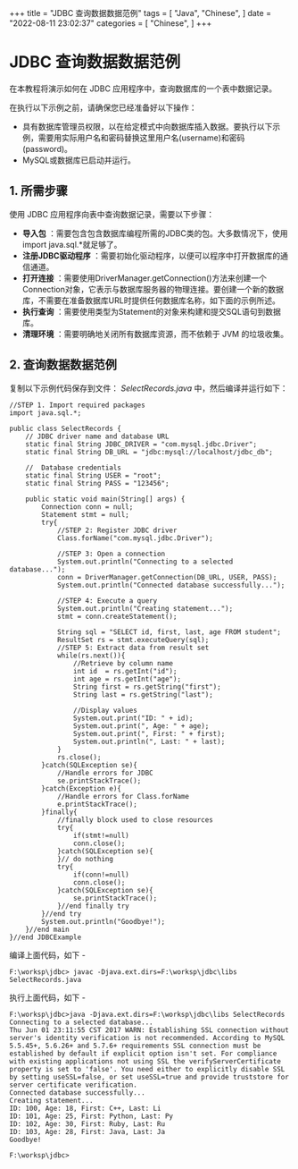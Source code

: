 +++
title = "JDBC 查询数据数据范例"
tags = [
"Java",
"Chinese",
]
date = "2022-08-11 23:02:37"
categories = [
"Chinese",
]
+++
# JDBC 查询数据数据范例

在本教程将演示如何在 JDBC 应用程序中，查询数据库的一个表中数据记录。

在执行以下示例之前，请确保您已经准备好以下操作：

  * 具有数据库管理员权限，以在给定模式中向数据库插入数据。要执行以下示例，需要用实际用户名和密码替换这里用户名(username)和密码(password)。
  * MySQL或数据库已启动并运行。



## 1\. 所需步骤

使用 JDBC 应用程序向表中查询数据记录，需要以下步骤：

  * **导入包** ：需要包含包含数据库编程所需的JDBC类的包。大多数情况下，使用import java.sql.*就足够了。
  * **注册JDBC驱动程序** ：需要初始化驱动程序，以便可以程序中打开数据库的通信通道。
  * **打开连接** ：需要使用DriverManager.getConnection()方法来创建一个Connection对象，它表示与数据库服务器的物理连接。要创建一个新的数据库，不需要在准备数据库URL时提供任何数据库名称，如下面的示例所述。
  * **执行查询** ：需要使用类型为Statement的对象来构建和提交SQL语句到数据库。
  * **清理环境** ：需要明确地关闭所有数据库资源，而不依赖于 JVM 的垃圾收集。



## 2\. 查询数据数据范例

复制以下示例代码保存到文件： _SelectRecords.java_ 中，然后编译并运行如下：

    
    
    //STEP 1. Import required packages
    import java.sql.*;
    
    public class SelectRecords {
        // JDBC driver name and database URL
        static final String JDBC_DRIVER = "com.mysql.jdbc.Driver";  
        static final String DB_URL = "jdbc:mysql://localhost/jdbc_db";
    
        //  Database credentials
        static final String USER = "root";
        static final String PASS = "123456";
    
        public static void main(String[] args) {
            Connection conn = null;
            Statement stmt = null;
            try{
                //STEP 2: Register JDBC driver
                Class.forName("com.mysql.jdbc.Driver");
    
                //STEP 3: Open a connection
                System.out.println("Connecting to a selected database...");
                conn = DriverManager.getConnection(DB_URL, USER, PASS);
                System.out.println("Connected database successfully...");
    
                //STEP 4: Execute a query
                System.out.println("Creating statement...");
                stmt = conn.createStatement();
    
                String sql = "SELECT id, first, last, age FROM student";
                ResultSet rs = stmt.executeQuery(sql);
                //STEP 5: Extract data from result set
                while(rs.next()){
                    //Retrieve by column name
                    int id  = rs.getInt("id");
                    int age = rs.getInt("age");
                    String first = rs.getString("first");
                    String last = rs.getString("last");
    
                    //Display values
                    System.out.print("ID: " + id);
                    System.out.print(", Age: " + age);
                    System.out.print(", First: " + first);
                    System.out.println(", Last: " + last);
                }
                rs.close();
            }catch(SQLException se){
                //Handle errors for JDBC
                se.printStackTrace();
            }catch(Exception e){
                //Handle errors for Class.forName
                e.printStackTrace();
            }finally{
                //finally block used to close resources
                try{
                    if(stmt!=null)
                    conn.close();
                }catch(SQLException se){
                }// do nothing
                try{
                    if(conn!=null)
                    conn.close();
                }catch(SQLException se){
                    se.printStackTrace();
                }//end finally try
            }//end try
            System.out.println("Goodbye!");
        }//end main
    }//end JDBCExample    
    

编译上面代码，如下 -

    
    
    F:\worksp\jdbc> javac -Djava.ext.dirs=F:\worksp\jdbc\libs SelectRecords.java
    

执行上面代码，如下 -

    
    
    F:\worksp\jdbc>java -Djava.ext.dirs=F:\worksp\jdbc\libs SelectRecords
    Connecting to a selected database...
    Thu Jun 01 23:11:55 CST 2017 WARN: Establishing SSL connection without server's identity verification is not recommended. According to MySQL 5.5.45+, 5.6.26+ and 5.7.6+ requirements SSL connection must be established by default if explicit option isn't set. For compliance with existing applications not using SSL the verifyServerCertificate property is set to 'false'. You need either to explicitly disable SSL by setting useSSL=false, or set useSSL=true and provide truststore for server certificate verification.
    Connected database successfully...
    Creating statement...
    ID: 100, Age: 18, First: C++, Last: Li
    ID: 101, Age: 25, First: Python, Last: Py
    ID: 102, Age: 30, First: Ruby, Last: Ru
    ID: 103, Age: 28, First: Java, Last: Ja
    Goodbye!
    
    F:\worksp\jdbc>
    

